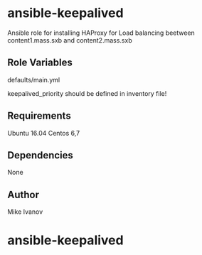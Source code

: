ansible-keepalived
=============

Ansible role for installing HAProxy for Load balancing beetween content1.mass.sxb and content2.mass.sxb

Role Variables
--------------
defaults/main.yml

keepalived_priority should be defined in inventory file!

Requirements
-----------
Ubuntu 16.04
Centos 6,7

Dependencies
-----------

None

Author 
-----------
Mike Ivanov

# ansible-keepalived

